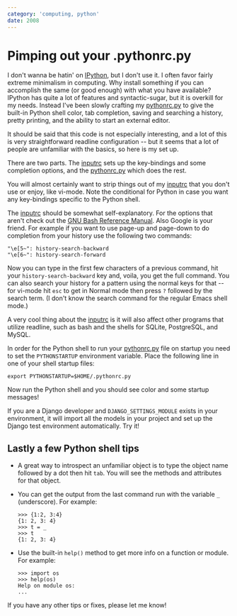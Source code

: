 ```yaml
---
category: 'computing, python'
date: 2008
---
```


Pimping out your .pythonrc.py
=============================

I don\'t wanna be hatin\' on [IPython](http://ipython.scipy.org/moin/),
but I don\'t use it. I often favor fairly extreme minimalism in
computing. Why install something if you can accomplish the same (or good
enough) with what you have available? IPython has quite a lot of
features and syntactic-sugar, but it is overkill for my needs. Instead
I\'ve been slowly crafting my
[pythonrc.py](https://github.com/whiteinge/dotfiles/blob/master/.pythonrc.py)
to give the built-in Python shell color, tab completion, saving and
searching a history, pretty printing, and the ability to start an
external editor.

It should be said that this code is not especially interesting, and a
lot of this is very straightforward readline configuration \-- but it
seems that a lot of people are unfamiliar with the basics, so here is my
set up.

There are two parts. The
[inputrc](https://github.com/whiteinge/dotfiles/blob/master/.inputrc)
sets up the key-bindings and some completion options, and the
[pythonrc.py](https://github.com/whiteinge/dotfiles/blob/master/.pythonrc.py)
which does the rest.

You will almost certainly want to strip things out of my
[inputrc](https://github.com/whiteinge/dotfiles/blob/master/.inputrc)
that you don\'t use or enjoy, like vi-mode. Note the conditional for
Python in case you want any key-bindings specific to the Python shell.

The
[inputrc](https://github.com/whiteinge/dotfiles/blob/master/.inputrc)
should be somewhat self-explanatory. For the options that aren\'t check
out the [GNU Bash Reference
Manual](http://www.network-theory.co.uk/docs/bashref/ReadlineInitFileSyntax.html).
Also Google is your friend. For example if you want to use page-up and
page-down to do completion from your history use the following two
commands:

    "\e[5~": history-search-backward
    "\e[6~": history-search-forward

Now you can type in the first few characters of a previous command, hit
your `history-search-backward` key and, voila, you get the full command.
You can also search your history for a pattern using the normal keys for
that \-- for vi-mode hit `esc` to get in Normal mode then press `?`
followed by the search term. (I don\'t know the search command for the
regular Emacs shell mode.)

A very cool thing about the
[inputrc](https://github.com/whiteinge/dotfiles/blob/master/.inputrc) is
it will also affect other programs that utilize readline, such as bash
and the shells for SQLite, PostgreSQL, and MySQL.

In order for the Python shell to run your
[pythonrc.py](https://github.com/whiteinge/dotfiles/blob/master/.pythonrc.py)
file on startup you need to set the `PYTHONSTARTUP` environment
variable. Place the following line in one of your shell startup files:

    export PYTHONSTARTUP=$HOME/.pythonrc.py

Now run the Python shell and you should see color and some startup
messages!

If you are a Django developer and `DJANGO_SETTINGS_MODULE` exists in
your environment, it will import all the models in your project and set
up the Django test environment automatically. Try it!

Lastly a few Python shell tips
------------------------------

-   A great way to introspect an unfamiliar object is to type the object
    name followed by a dot then hit `tab`. You will see the methods and
    attributes for that object.
-   You can get the output from the last command run with the variable
    `_` (underscore). For example:

        >>> {1:2, 3:4}
        {1: 2, 3: 4}
        >>> t = _
        >>> t
        {1: 2, 3: 4}

-   Use the built-in `help()` method to get more info on a function or
    module. For example:

        >>> import os
        >>> help(os)
        Help on module os:
        ...

If you have any other tips or fixes, please let me know!
